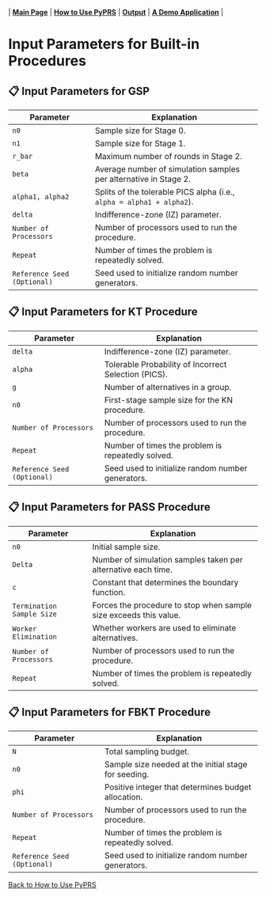 | [**Main Page**](../README.md) | [**How to Use PyPRS**](How%20to%20Use%20PyPRS.md) | [**Output**](Output.md) | [**A Demo Application**](A%20Demo%20Application.md) |

# Input Parameters for Built-in Procedures
## 📋 Input Parameters for GSP

| Parameter                  | Explanation                                                                 |
|----------------------------|-----------------------------------------------------------------------------|
| `n0`                       | Sample size for Stage 0.                                                   |
| `n1`                       | Sample size for Stage 1.                                                   |
| `r_bar`                    | Maximum number of rounds in Stage 2.                                       |
| `beta`                     | Average number of simulation samples per alternative in Stage 2.           |
| `alpha1, alpha2`           | Splits of the tolerable PICS alpha (i.e., `alpha = alpha1 + alpha2`).      |
| `delta`                    | Indifference-zone (IZ) parameter.                                          |
| `Number of Processors`     | Number of processors used to run the procedure.                            |
| `Repeat`                   | Number of times the problem is repeatedly solved.                          |
| `Reference Seed (Optional)` | Seed used to initialize random number generators.                          |


## 📋 Input Parameters for KT Procedure

| Parameter                  | Explanation                                                                 |
|----------------------------|-----------------------------------------------------------------------------|
| `delta`                    | Indifference-zone (IZ) parameter.                                          |
| `alpha`                    | Tolerable Probability of Incorrect Selection (PICS).                       |
| `g`                        | Number of alternatives in a group.                                         |
| `n0`                       | First-stage sample size for the KN procedure.                              |
| `Number of Processors`     | Number of processors used to run the procedure.                            |
| `Repeat`                   | Number of times the problem is repeatedly solved.                          |
| `Reference Seed (Optional)` | Seed used to initialize random number generators.                          |

## 📋 Input Parameters for PASS Procedure

| Parameter                  | Explanation                                                                 |
|----------------------------|-----------------------------------------------------------------------------|
| `n0`                       | Initial sample size.                                                       |
| `Delta`                    | Number of simulation samples taken per alternative each time.              |
| `c`                        | Constant that determines the boundary function.                            |
| `Termination Sample Size`  | Forces the procedure to stop when sample size exceeds this value.           |
| `Worker Elimination`       | Whether workers are used to eliminate alternatives.                        |
| `Number of Processors`     | Number of processors used to run the procedure.                            |
| `Repeat`                   | Number of times the problem is repeatedly solved.                          |

## 📋 Input Parameters for FBKT Procedure

| Parameter                  | Explanation                                                                 |
|----------------------------|-----------------------------------------------------------------------------|
| `N`                        | Total sampling budget.                                                     |
| `n0`                       | Sample size needed at the initial stage for seeding.                       |
| `phi`                      | Positive integer that determines budget allocation.                        |
| `Number of Processors`     | Number of processors used to run the procedure.                            |
| `Repeat`                   | Number of times the problem is repeatedly solved.                          |
| `Reference Seed (Optional)` | Seed used to initialize random number generators.                          |

<a href="How to Use PyPRS.md#IP">Back to How to Use PyPRS</a>
